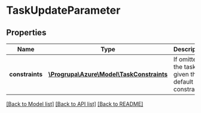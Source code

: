 # TaskUpdateParameter

## Properties
Name | Type | Description | Notes
------------ | ------------- | ------------- | -------------
**constraints** | [**\Progrupa\Azure\Model\TaskConstraints**](TaskConstraints.md) | If omitted, the task is given the default constraints. | [optional] 

[[Back to Model list]](../README.md#documentation-for-models) [[Back to API list]](../README.md#documentation-for-api-endpoints) [[Back to README]](../README.md)


